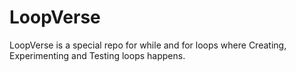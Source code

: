 # LoopVerse
LoopVerse is a special repo for while and for loops where Creating, Experimenting and Testing loops happens.
